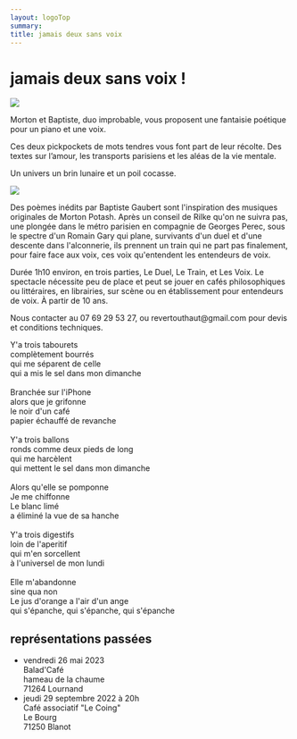 ```yaml
---
layout: logoTop
summary:
title: jamais deux sans voix
---
```

<h1>jamais deux sans voix&nbsp;!</h1>
<div>
    <img src="https://res.cloudinary.com/dnxcesebo/image/upload/q_auto,f_auto/v1692958567/megaphone-ear-to-ear_tzatsn.png">
</div>
<p class="intro-text">Morton et Baptiste, duo improbable, vous proposent une fantaisie poétique pour un piano et une voix.

Ces deux pickpockets de mots tendres vous font part de leur récolte. Des textes sur l’amour, les transports parisiens et les aléas de la vie mentale.

Un univers un brin lunaire et un poil cocasse.
</p>
<div class="center-block">
    <img src="https://res.cloudinary.com/dnxcesebo/image/upload/q_auto,f_auto/v1692959301/le-duel-baptiste-morton-party-hats_bsdi6j.jpg">
</div>
<p class="intro-text">Des poèmes inédits par Baptiste Gaubert sont l'inspiration des musiques originales de Morton Potash. Après un conseil de Rilke qu'on ne suivra pas, une plongée dans le métro parisien en compagnie de Georges Perec, sous le spectre d'un Romain Gary qui plane, survivants d'un duel et d'une descente dans l'alconnerie, ils prennent un train qui ne part pas finalement, pour faire face aux voix, ces voix qu'entendent les entendeurs de voix.</p>

<p class="intro-text">Durée 1h10 environ, en trois parties, Le Duel, Le Train, et Les Voix. Le spectacle nécessite peu de place et peut se jouer en cafés philosophiques ou littéraires, en librairies, sur scène ou en établissement pour entendeurs de voix. À partir de 10 ans.</p>

<p class="intro-text">Nous contacter au 07 69 29 53 27, ou revertouthaut@gmail.com pour devis et conditions techniques.</p>

<p class="quote">
Y'a trois tabourets<br>
complètement bourrés<br>
qui me séparent de celle<br>
qui a mis le sel dans mon dimanche<br>
<br>
Branchée sur l'iPhone<br>
alors que je grifonne<br>
le noir d'un café<br>
papier échauffé de revanche<br>
<br>
Y'a trois ballons<br>
ronds comme deux pieds de long<br>
qui me harcèlent<br>
qui mettent le sel dans mon dimanche<br>
<br>
Alors qu'elle se pomponne<br>
Je me chiffonne<br>
Le blanc limé<br>
a éliminé la vue de sa hanche<br>
<br>
Y'a trois digestifs<br>
loin de l'aperitif<br>
qui m'en sorcellent<br>
à l'universel de mon lundi<br>
<br>
Elle m'abandonne<br>
sine qua non<br>
Le jus d'orange a l'air d'un ange<br>
qui s'épanche, qui s'épanche, qui s'épanche
</p>

<h2>représentations passées</h2>
<ul class="past">
    <li>vendredi 26 mai 2023<br>
        Balad'Café<br>
        hameau de la chaume<br>
        71264 Lournand
    </li>
    <li>jeudi 29 septembre 2022 à 20h<br>
        Café associatif "Le Coing"<br>
        Le Bourg<br>
        71250 Blanot
    </li>
</ul>
